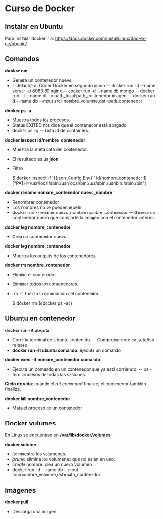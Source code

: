 # Curso de Docker

## Instalar en Ubuntu

Para instalar docker ir a:
<https://docs.docker.com/install/linux/docker-ce/ubuntu/>

## Comandos

**docker run**

-   Genera un contenedor nuevo.
-   \--detach/-d: Correr Docker en segundo plano
    \--  docker run -d --name server -p 8080:80 nginx
    \--  docker run -d --name db mongo
    \--  docker run -d --name db -v path_local:path_contenedor imagen
    \--  docker run -d --name db --mout src=nombre_volumne,dst=path_contenedor

**docker ps -a**

-   Muestra todos los procesos.
-   Status EXITED nos dice que el contenedor está apagado
-   docker ps -q
    \--  Lista id de containers.

**docker inspect id/nombre_contenedor**

-   Muestra la meta data del contenedor.
-   El resultado es un **json**
-   Filtro:


    $ docker inspect -f '{{json .Config.Env}}' id/nombre_contenedor
    $ ["PATH=/usr/local/sbin:/usr/local/bin:/usr/sbin:/usr/bin:/sbin:/bin"]

**docker rename nombre_contenedor nuevo_nombre**

-   Renombrar contenedor
-   Los nombres no se pueden repetir
-   docker run --rename nuevo_nombre nombre_contenedor
    \--  Genera un contenedor nuevo que comparte la imagen con el contenedor anterior.

**docker log nombre_contenedor**

-   Crea un contenedor nuevo.

**docker log nombre_contenedor**

-   Muestra los outputs de los contenedores.

**docker rm nombre_contenedor**

-   Elimina el contenedor.
-   Eliminar todos los contenedores.
-   rm -f: fuerza la eliminación del contenedor.

    $ docker rm $(docker ps -aq)

## Ubuntu en contenedor

**docker run -it ubuntu**

-   Corre la terminal de Ubuntu contenido.
    \--  Comprobar con: cat /etc/lsb-release
-   **docker run -it ubuntu comando**: ejecuta un comando

**docker exec -it nombre_contenedor comando**

-   Ejecuta un comando en un contenedor que ya está corriendo.
    \--  ps -fea: procesos de todas las sesiones.

**Ciclo de vida**: cuando el _rut command_ finalice, el contenedor también finaliza.

**docker kill nombre_contenedor**

-   Mata el proceso de un contenedor

## Docker vulumes

En Linux se encuentran en **/var/lib/docker/volumes**

**docker volume**

-   _ls_: muestra los volumenes.
-   _prune_: elimina los volumenes que no están en uso.
-   _create_ nombre: crea un nuevo volumen
-   docker run -d --name db --mout src=nombre_volumne,dst=path_contenedor

## Imágenes

**docker pull**
-   Descarga una imagen.

